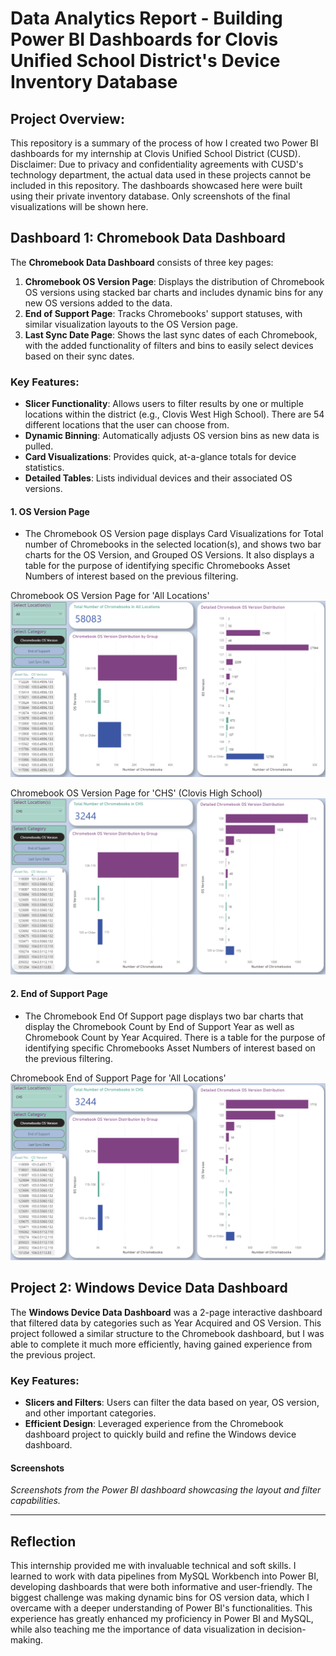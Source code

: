 # Data Analytics Report - Building Power BI Dashboards for Clovis Unified School District's Device Inventory Database

## Project Overview:
This repository is a summary of the process of how I created two Power BI dashboards for my internship at Clovis Unified School District (CUSD). Disclaimer: Due to privacy and confidentiality agreements with CUSD's technology department, the actual data used in these projects cannot be included in this repository. The dashboards showcased here were built using their private inventory database. Only screenshots of the final visualizations will be shown here.


## Dashboard 1: Chromebook Data Dashboard

The **Chromebook Data Dashboard** consists of three key pages:
1. **Chromebook OS Version Page**: Displays the distribution of Chromebook OS versions using stacked bar charts and includes dynamic bins for any new OS versions added to the data.
2. **End of Support Page**: Tracks Chromebooks' support statuses, with similar visualization layouts to the OS Version page.
3. **Last Sync Date Page**: Shows the last sync dates of each Chromebook, with the added functionality of filters and bins to easily select devices based on their sync dates.

### Key Features:
- **Slicer Functionality**: Allows users to filter results by one or multiple locations within the district (e.g., Clovis West High School). There are 54 different locations that the user can choose from.
- **Dynamic Binning**: Automatically adjusts OS version bins as new data is pulled.
- **Card Visualizations**: Provides quick, at-a-glance totals for device statistics.
- **Detailed Tables**: Lists individual devices and their associated OS versions.

#### 1. OS Version Page
- The Chromebook OS Version page displays Card Visualizations for Total number of Chromebooks in the selected location(s), and shows two bar charts for the OS Version, and Grouped OS Versions. It also displays a table for the purpose of identifying specific Chromebooks Asset Numbers of interest based on the previous filtering.

Chromebook OS Version Page for 'All Locations'
![Displays Chromebook OS Version Data for all locations](Screenshots/D1_P1_NF.png)

Chromebook OS Version Page for 'CHS' (Clovis High School)
![Displays Chromebook OS Version Data for Clovis High School](Screenshots/D1_P1_CHS.png)

#### 2. End of Support Page
- The Chromebook End Of Support page displays two bar charts that display the Chromebook Count by End of Support Year as well as Chromebook Count by Year Acquired. There is a table for the purpose of identifying specific Chromebooks Asset Numbers of interest based on the previous filtering.

Chromebook End of Support Page for 'All Locations'
![Displays Chromebook End of Support Data for all locations](Screenshots/D1_P2_NF.png)


## Project 2: Windows Device Data Dashboard

The **Windows Device Data Dashboard** was a 2-page interactive dashboard that filtered data by categories such as Year Acquired and OS Version. This project followed a similar structure to the Chromebook dashboard, but I was able to complete it much more efficiently, having gained experience from the previous project.

### Key Features:
- **Slicers and Filters**: Users can filter the data based on year, OS version, and other important categories.
- **Efficient Design**: Leveraged experience from the Chromebook dashboard project to quickly build and refine the Windows device dashboard.

#### Screenshots
*Screenshots from the Power BI dashboard showcasing the layout and filter capabilities.*

---

## Reflection

This internship provided me with invaluable technical and soft skills. I learned to work with data pipelines from MySQL Workbench into Power BI, developing dashboards that were both informative and user-friendly. The biggest challenge was making dynamic bins for OS version data, which I overcame with a deeper understanding of Power BI's functionalities. This experience has greatly enhanced my proficiency in Power BI and MySQL, while also teaching me the importance of data visualization in decision-making.
